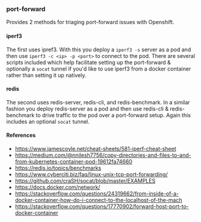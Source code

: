 ### port-forward
Provides 2 methods for triaging port-forward issues with Openshift. 

#### iperf3
The first uses ipref3. With this you deploy a `iperf3 -s` server as a pod and then use `iperf3 -c <ip> -p <port>` to connect to the pod. There are several scripts included which help facilitate setting up the port-forward & optionally a `socat` tunnel if you'd like to use iperf3 from a docker container rather than setting it up natively.

#### redis
The second uses redis-server, redis-cli, and redis-benchmark. In a similar fashion you deploy redis-server as a pod and then use redis-cli & redis-benchmark to drive traffic to the pod over a port-forward setup. Again this includes an optional `socat` tunnel.

#### References
* https://www.jamescoyle.net/cheat-sheets/581-iperf-cheat-sheet
* https://medium.com/@nnilesh7756/copy-directories-and-files-to-and-from-kubernetes-container-pod-19612fa74660
* https://redis.io/topics/benchmarks
* https://www.cyberciti.biz/faq/linux-unix-tcp-port-forwarding/
* https://github.com/craSH/socat/blob/master/EXAMPLES
* https://docs.docker.com/network/
* https://stackoverflow.com/questions/24319662/from-inside-of-a-docker-container-how-do-i-connect-to-the-localhost-of-the-mach
* https://stackoverflow.com/questions/17770902/forward-host-port-to-docker-container
